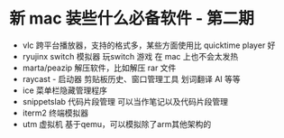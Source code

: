 # 新 mac 装些什么必备软件 - 第二期

* vlc 跨平台播放器，支持的格式多，某些方面使用比 quicktime player 好
* ryujinx switch 模拟器 玩switch 游戏 在 mac 上也不会太发热
* marta/peazip 解压软件，比如解压 rar 文件
* raycast - 启动器 剪贴板历史、窗口管理工具 划词翻译 AI 等等
* ice 菜单栏隐藏管理程序 
* snippetslab 代码片段管理 可以当作笔记以及代码片段管理
* iterm2 终端模拟器 
* utm 虚拟机 基于qemu，可以模拟除了arm其他架构的


